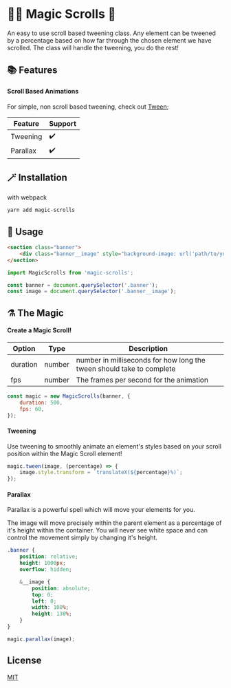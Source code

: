 # 🧙‍♀️ Magic Scrolls 📜

An easy to use scroll based tweening class.
Any element can be tweened by a percentage based on how far through the chosen element we have scrolled.
The class will handle the tweening, you do the rest!

## 📚 Features

#### Scroll Based Animations
For simple, non scroll based tweening, check out [Tween](https://www.npmjs.com/package/@meteora-digital/tween);

| Feature | Support |
|---------|---------|
| Tweening | ✔️ |
| Parallax | ✔️ |


## 🪄 Installation

with webpack

```bash
yarn add magic-scrolls
```

## 🧪 Usage

```html
<section class="banner">
	<div class="banner__image" style="background-image: url('path/to/your/image.jpg');"></div>
</section>
```

```javascript
import MagicScrolls from 'magic-scrolls';

const banner = document.querySelector('.banner');
const image = document.querySelector('.banner__image');
```

## ⚗️ The Magic

#### Create a Magic Scroll!

| Option | Type | Description |
|--------|------|-------------|
| duration | number | number in milliseconds for how long the tween should take to complete | 
| fps | number | The frames per second for the animation | 

```javascript
const magic = new MagicScrolls(banner, {
	duration: 500,
	fps: 60,
});
```

#### Tweening

Use tweening to smoothly animate an element's styles based on your scroll position within the Magic Scroll element!

```javascript
magic.tween(image, (percentage) => {
	image.style.transform = `translateX(${percentage}%)`;
});
```

#### Parallax

Parallax is a powerful spell which will move your elements for you.

The image will move precisely within the parent element as a percentage of it's height within the container.
You will never see white space and can control the movement simply by changing it's height.

```scss
.banner {
	position: relative;
	height: 1000px;
	overflow: hidden;

	&__image {
		position: absolute;
		top: 0;
		left: 0;
		width: 100%;
		height: 130%;
	}
}
```

```javascript
magic.parallax(image);
```

## License
[MIT](https://choosealicense.com/licenses/mit/)

